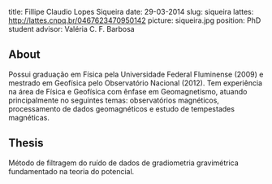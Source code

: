 title: Fillipe Claudio Lopes Siqueira
date: 29-03-2014
slug: siqueira
lattes: http://lattes.cnpq.br/0467623470950142
picture: siqueira.jpg
position: PhD student
advisor: Valéria C. F. Barbosa

## About

Possui graduação em Física pela Universidade Federal Fluminense (2009) e
mestrado em Geofísica pelo Observatório Nacional (2012). Tem experiência na
área de Física e Geofísica com ênfase em Geomagnetismo, atuando principalmente
no seguintes temas: observatórios magnéticos, processamento de dados
geomagnéticos e estudo de tempestades magnéticas.

## Thesis

Método de filtragem do ruído de dados de gradiometria gravimétrica fundamentado
na teoria do potencial.
